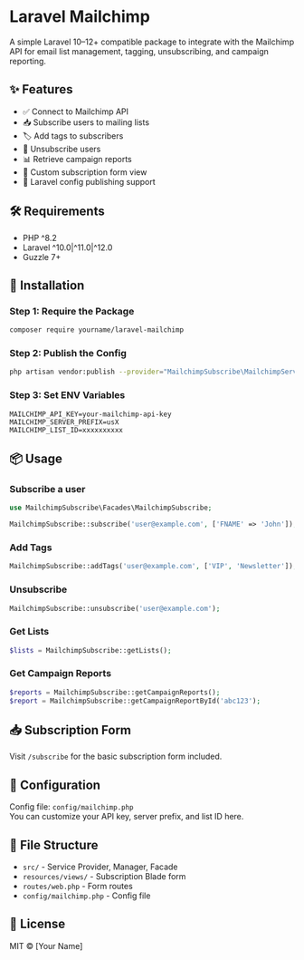 # Laravel Mailchimp

A simple Laravel 10–12+ compatible package to integrate with the Mailchimp API for email list management, tagging, unsubscribing, and campaign reporting.

## ✨ Features

- ✅ Connect to Mailchimp API
- 📥 Subscribe users to mailing lists
- 🏷️ Add tags to subscribers
- 🚫 Unsubscribe users
- 📊 Retrieve campaign reports
- 📄 Custom subscription form view
- 🔧 Laravel config publishing support

## 🛠 Requirements

- PHP ^8.2
- Laravel ^10.0|^11.0|^12.0
- Guzzle 7+

## 🚀 Installation

### Step 1: Require the Package

```bash
composer require yourname/laravel-mailchimp
```

### Step 2: Publish the Config

```bash
php artisan vendor:publish --provider="MailchimpSubscribe\MailchimpServiceProvider"
```

### Step 3: Set ENV Variables

```
MAILCHIMP_API_KEY=your-mailchimp-api-key
MAILCHIMP_SERVER_PREFIX=usX
MAILCHIMP_LIST_ID=xxxxxxxxxx
```

## 📦 Usage

### Subscribe a user

```php
use MailchimpSubscribe\Facades\MailchimpSubscribe;

MailchimpSubscribe::subscribe('user@example.com', ['FNAME' => 'John']);
```

### Add Tags

```php
MailchimpSubscribe::addTags('user@example.com', ['VIP', 'Newsletter']);
```

### Unsubscribe

```php
MailchimpSubscribe::unsubscribe('user@example.com');
```

### Get Lists

```php
$lists = MailchimpSubscribe::getLists();
```

### Get Campaign Reports

```php
$reports = MailchimpSubscribe::getCampaignReports();
$report = MailchimpSubscribe::getCampaignReportById('abc123');
```

## 📥 Subscription Form

Visit `/subscribe` for the basic subscription form included.

## 🔧 Configuration

Config file: `config/mailchimp.php`  
You can customize your API key, server prefix, and list ID here.

## 📂 File Structure

- `src/` - Service Provider, Manager, Facade
- `resources/views/` - Subscription Blade form
- `routes/web.php` - Form routes
- `config/mailchimp.php` - Config file

## 🤝 License

MIT © [Your Name]
